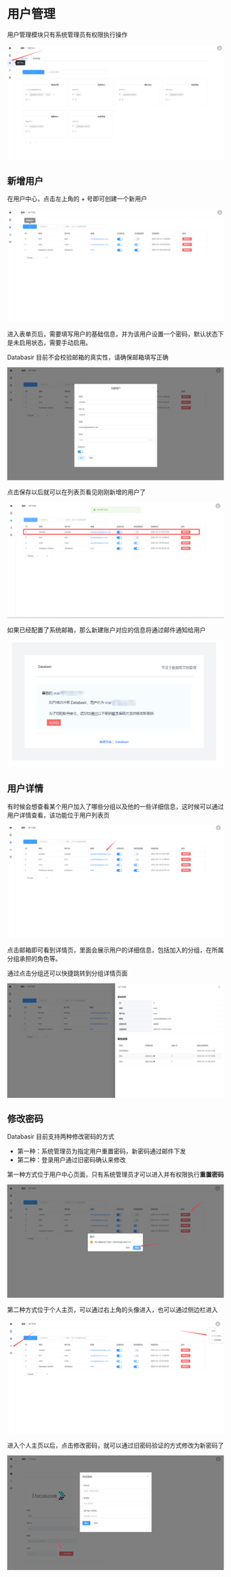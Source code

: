 # 用户管理

用户管理模块只有系统管理员有权限执行操作

![](./img/user-management.png)



## 新增用户

在用户中心，点击左上角的 + 号即可创建一个新用户

![](./img/user-create1.png)

进入表单页后，需要填写用户的基础信息，并为该用户设置一个密码，默认状态下是未启用状态，需要手动启用。

Databasir 目前不会校验邮箱的真实性，请确保邮箱填写正确

![](./img/user-create2.png)

点击保存以后就可以在列表页看见刚刚新增的用户了

![](./img/user-create3.png)

如果已经配置了系统邮箱，那么新建账户对应的信息将通过邮件通知给用户

![](./img/user-create4.png)

## 用户详情

有时候会想查看某个用户加入了哪些分组以及他的一些详细信息，这时候可以通过用户详情查看，该功能位于用户列表页

![](./img/user-detail1.png)

点击邮箱即可看到详情页，里面会展示用户的详细信息，包括加入的分组，在所属分组承担的角色等。

通过点击分组还可以快捷跳转到分组详情页面

![](./img/user-detail2.png)



## 修改密码

Databasir 目前支持两种修改密码的方式

- 第一种：系统管理员为指定用户重置密码，新密码通过邮件下发
- 第二种：登录用户通过旧密码确认来修改

第一种方式位于用户中心页面，只有系统管理员才可以进入并有权限执行**重置密码**

![](./img/user-pwd1.png)

第二种方式位于个人主页，可以通过右上角的头像进入，也可以通过侧边栏进入

![](./img/user-pwd2.png)

进入个人主页以后，点击修改密码，就可以通过旧密码验证的方式修改为新密码了

![](./img/user-pwd3.png)